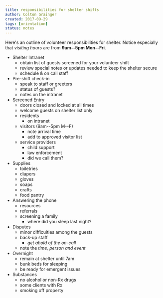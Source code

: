 ```yaml
---
title: responsibilities for shelter shifts
author: Colton Grainger
created: 2017-09-29
tags: [orientation]
status: notes
---
```


Here's an outline of volunteer responsibilities for shelter. Notice especially that *visiting hours* are from __9am--5pm Mon--Fri__. 

- Shelter Intranet
	- obtain list of guests screened for your volunteer shift
	- review special notes or updates needed to keep the shelter secure
	- schedule & on call staff
- Pre-shift check-in
	- speak to staff or greeters
	- status of guests?
	- notes on the intranet
- Screened Entry
	- doors closed and locked at all times
	- welcome guests on shelter list only
	- residents
		- on intranet
	- visitors (9am--5pm M--F)
		- note arrival time
		- add to approved visitor list
	- service providers
		- child support
		- law enforcement
		- did we call them?
- Supplies
	- toiletries
	- diapers
	- gloves
	- soaps
	- crafts
	- food pantry
- Answering the phone
	- resources
	- referrals
	- screening a family
		- where did you sleep last night?
- Disputes
	- minor difficulties among the guests
	- back-up staff 
		- *get ahold of the on-call*
	- note the *time, person and event*
- Overnight
	- remain at shelter until 7am
	- bunk beds for sleeping
	- be ready for emergent issues
- Substances
	- no alcohol or non-Rx drugs
	- some clients with Rx
	- smoking off property
